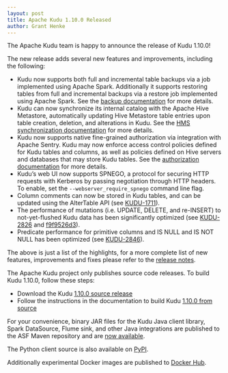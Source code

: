```yaml
---
layout: post
title: Apache Kudu 1.10.0 Released
author: Grant Henke
---
```


The Apache Kudu team is happy to announce the release of Kudu 1.10.0!

The new release adds several new features and improvements, including the
following:

<!--more-->

- Kudu now supports both full and incremental table backups via a job
  implemented using Apache Spark. Additionally it supports restoring
  tables from full and incremental backups via a restore job implemented using
  Apache Spark. See the
  [backup documentation](/releases/1.10.0/docs/administration.html#backup)
  for more details.
- Kudu can now synchronize its internal catalog with the Apache Hive Metastore,
  automatically updating Hive Metastore table entries upon table creation,
  deletion, and alterations in Kudu. See the
  [HMS synchronization documentation](/releases/1.10.0/docs/hive_metastore.html#metadata_sync)
  for more details.
- Kudu now supports native fine-grained authorization via integration with
  Apache Sentry. Kudu may now enforce access control policies defined for Kudu
  tables and columns, as well as policies defined on Hive servers and databases
  that may store Kudu tables. See the
  [authorization documentation](/releases/1.10.0/docs/security.html#fine_grained_authz)
  for more details.
- Kudu’s web UI now supports SPNEGO, a protocol for securing HTTP requests with
  Kerberos by passing negotiation through HTTP headers. To enable, set the
  `--webserver_require_spnego` command line flag.
- Column comments can now be stored in Kudu tables, and can be updated using
  the AlterTable API
  (see [KUDU-1711](https://issues.apache.org/jira/browse/KUDU-1711)).
- The performance of mutations (i.e. UPDATE, DELETE, and re-INSERT) to
  not-yet-flushed Kudu data has been significantly optimized
  (see [KUDU-2826](https://issues.apache.org/jira/browse/KUDU-2826) and
  [f9f9526d3](https://github.com/apache/kudu/commit/f9f9526d3)).
- Predicate performance for primitive columns and IS NULL and IS NOT NULL
  has been optimized
  (see [KUDU-2846](https://issues.apache.org/jira/browse/KUDU-2846)).

The above is just a list of the highlights, for a more complete list of new
features, improvements and fixes please refer to the [release
notes](/releases/1.10.0/docs/release_notes.html).

The Apache Kudu project only publishes source code releases. To build Kudu
1.10.0, follow these steps:

- Download the Kudu [1.10.0 source release](/releases/1.10.0)
- Follow the instructions in the documentation to build Kudu [1.10.0 from
  source](/releases/1.10.0/docs/installation.html#build_from_source)

For your convenience, binary JAR files for the Kudu Java client library, Spark
DataSource, Flume sink, and other Java integrations are published to the ASF
Maven repository and are [now
available](https://search.maven.org/search?q=g:org.apache.kudu%20AND%20v:1.10.0).

The Python client source is also available on
[PyPI](https://pypi.org/project/kudu-python/).

Additionally experimental Docker images are published to
[Docker Hub](https://hub.docker.com/r/apache/kudu).
